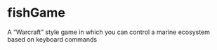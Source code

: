 # fishGame
A “Warcraft” style game in which you can control a marine ecosystem based on keyboard commands
